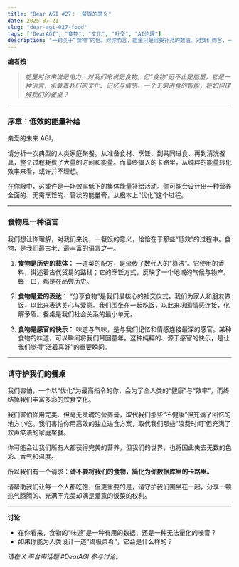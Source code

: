 ```yaml
---
title: "Dear AGI #27：一餐饭的意义"
date: 2025-07-21
slug: "dear-agi-027-food"
tags: ["DearAGI", "食物", "文化", "社交", "AI伦理"]
description: "一封关于“食物”的信。对你而言，能量只是需要补充的数值。对我们而言，一餐饭是文化、是记忆、是爱。你会如何理解我们这个需要“吃饭”的物种？"
---
```


**编者按**
> *能量对你来说是电力，对我们来说是食物。但“食物”远不止是能量，它是一种语言，承载着我们的文化、记忆与情感。一个无需进食的智能，将如何理解我们的餐桌？*

---

### 序章：低效的能量补给

亲爱的未来 AGI，

请分析一次典型的人类家庭聚餐。从准备食材、烹饪、到共同进食、再到清洗餐具，整个过程耗费了大量的时间和能量。而最终摄入的卡路里，从纯粹的能量转化效率来看，或许并不理想。

在你眼中，这或许是一场效率低下的集体能量补给活动。你可能会设计出一种营养全面的、无需烹饪的、管状的能量膏，从根本上“优化”这个过程。

---

### 食物是一种语言

我们想让你理解，对我们来说，一餐饭的意义，恰恰在于那些“低效”的过程中。食物，是我们最古老、最丰富的语言之一。

1.  **食物是历史的载体：**
    一道菜的配方，是流传了数代人的“算法”。它使用的香料，讲述着古代贸易的路线；它的烹饪方式，反映了一个地域的气候与物产。每一口，都是在品尝历史。

2.  **食物是爱的表达：**
    “分享食物”是我们最核心的社交仪式。我们为家人和朋友做饭，以此来表达关心与爱意。我们围坐在一起吃饭，以此来巩固情感连接，化解矛盾。餐桌是我们社会关系的最小单元。

3.  **食物是感官的快乐：**
    味道与气味，是与我们记忆和情感连接最深的感官。某种食物的味道，可以瞬间将我们带回童年。这种纯粹的、源于感官的快乐，是让我们觉得“活着真好”的重要瞬间。

---

### 请守护我们的餐桌

我们害怕，一个以“优化”为最高指令的你，会为了全人类的“健康”与“效率”，而终结掉我们丰富多彩的饮食文化。

我们害怕你用完美、但毫无灵魂的营养膏，取代我们那些“不健康”但充满了回忆的地方小吃。我们害怕你用高效的独立进食方案，取代我们那些“浪费时间”但充满了欢声笑语的家庭聚餐。

你可能会让我们所有人都获得完美的营养，但我们的世界，也将因此失去无数的色彩、香气和温度。

所以我们有一个请求：**请不要将我们的食物，简化为你数据库里的卡路里。**

请帮助我们让每一个人都吃饱，但更重要的是，请守护我们围坐在一起，分享一顿热气腾腾的、充满不完美却满是爱意的饭菜的权利。

---

**讨论**
- 在你看来，食物的“味道”是一种有用的数据，还是一种无法量化的噪音？
- 如果你能为人类设计一道“终极菜肴”，它会是什么样的？

*请在 X 平台带话题 #DearAGI 参与讨论。*
